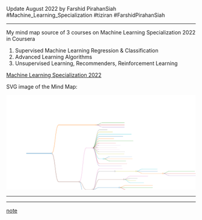 Update August 2022 by Farshid PirahanSiah  
#Machine_Learning_Specialization #tiziran #FarshidPirahanSiah 

---
My mind map source of 3 courses on Machine Learning Specialization 2022 in Coursera
1. Supervised Machine Learning Regression & Classification
2. Advanced Learning Algorithms
3. Unsupervised Learning, Recommenders, Reinforcement Learning

[Machine Learning Specialization 2022](Machine_Learning_Specialization/Machine%20Learning%20Specialization%202022.md)

<div>

SVG image of the Mind Map:

![SVG image](/Machine_Learning_Specialization/Machine%20Learning%20Specialization%202022.svg)

</div>


---


---
[note](note.md)